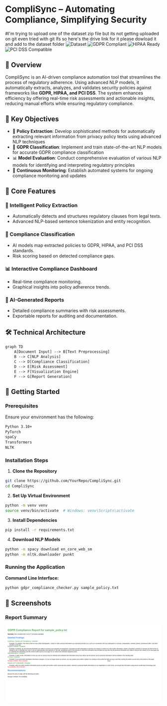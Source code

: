 # CompliSync – Automating Compliance, Simplifying Security

#I'm trying to upload one of the dataset zip file but its not getting uploaded on git even tried with git lfs so here's the drive link for it please dowload it and add to the dataset folder ![Dataset](https://drive.google.com/file/d/10sT1Boj28ATUjL3nG2SL-wNercxHUkoY/view?usp=sharing)
![GDPR Compliant](https://img.shields.io/badge/GDPR-Compliant-green.svg) ![HIPAA Ready](https://img.shields.io/badge/HIPAA-Ready-blue.svg) ![PCI DSS Compatible](https://img.shields.io/badge/PCI%20DSS-Compatible-orange.svg)

## 📌 Overview
CompliSync is an AI-driven compliance automation tool that streamlines the process of regulatory adherence. Using advanced NLP models, it automatically extracts, analyzes, and validates security policies against frameworks like **GDPR, HIPAA, and PCI DSS**. The system enhances efficiency by offering real-time risk assessments and actionable insights, reducing manual efforts while ensuring regulatory compliance.

## 🎯 Key Objectives

- 📑 **Policy Extraction**: Develop sophisticated methods for automatically extracting relevant information from privacy policy texts using advanced NLP techniques
- 🤖 **GDPR Classification**: Implement and train state-of-the-art NLP models for accurate GDPR compliance classification
- 📊 **Model Evaluation**: Conduct comprehensive evaluation of various NLP models for identifying and interpreting regulatory principles
- 🔄 **Continuous Monitoring**: Establish automated systems for ongoing compliance monitoring and updates
  
## 🎯 Core Features

### 📑 Intelligent Policy Extraction
- Automatically detects and structures regulatory clauses from legal texts.
- Advanced NLP-based sentence tokenization and entity recognition.

### 🤖 Compliance Classification
- AI models map extracted policies to GDPR, HIPAA, and PCI DSS standards.
- Risk scoring based on detected compliance gaps.

### 📊 Interactive Compliance Dashboard
- Real-time compliance monitoring.
- Graphical insights into policy adherence trends.

### 📜 AI-Generated Reports
- Detailed compliance summaries with risk assessments.
- Exportable reports for auditing and documentation.

## 🛠 Technical Architecture

```mermaid
graph TD
    A[Document Input] --> B[Text Preprocessing]
    B --> C[NLP Analysis]
    C --> D[Compliance Classification]
    D --> E[Risk Assessment]
    E --> F[Visualization Engine]
    F --> G[Report Generation]
```


## 🚀 Getting Started
### Prerequisites
Ensure your environment has the following:
```bash
Python 3.10+
PyTorch
spaCy
Transformers
NLTK
```

### Installation Steps
1. **Clone the Repository**
```bash
git clone https://github.com/YourRepo/CompliSync.git
cd CompliSync
```
2. **Set Up Virtual Environment**
```bash
python -m venv venv
source venv/bin/activate  # Windows: venv\Scripts\activate
```
3. **Install Dependencies**
```bash
pip install -r requirements.txt
```
4. **Download NLP Models**
```bash
python -m spacy download en_core_web_sm
python -m nltk.downloader punkt
```

### Running the Application
**Command Line Interface:**
```bash
python gdpr_compliance_checker.py sample_policy.txt
```
## 📸 Screenshots
### Report Summary
![Dashboard](https://github.com/garimasingla16/CompliSync/blob/main/1.png)



